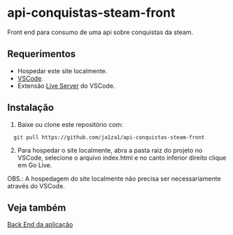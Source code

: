 # api-conquistas-steam-front
Front end para consumo de uma api sobre conquistas da steam.

## Requerimentos

- Hospedar este site localmente.
- [VSCode](https://code.visualstudio.com/download).
- Extensão [Live Server](https://marketplace.visualstudio.com/items?itemName=ritwickdey.LiveServer) do VSCode.

## Instalação

1. Baixe ou clone este repositório com:
  ```
    git pull https://github.com/ja1za1/api-conquistas-steam-front
  ```
2. Para hospedar o site localmente, abra a pasta raiz do projeto no VSCode, selecione o arquivo index.html e no canto inferior direito clique em Go Live.

OBS.: A hospedagem do site localmente não precisa ser necessariamente através do VSCode.

## Veja também

[Back End da aplicação](https://github.com/ja1za1/api-conquistas-steam-back)
